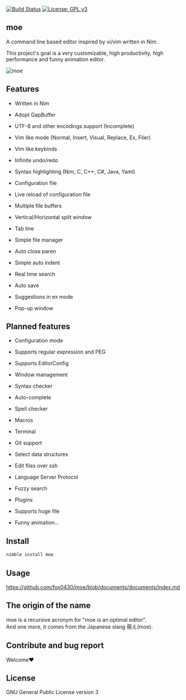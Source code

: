 [![Build Status](https://travis-ci.org/fox0430/moe.svg?branch=master)](https://travis-ci.org/fox0430/moe)
[![License: GPL v3](https://img.shields.io/badge/License-GPLv3-blue.svg)](https://www.gnu.org/licenses/gpl-3.0)

## moe

A command line based editor inspired by vi/vim written in Nim.
 
This project's goal is a very customizable, high productivity, high performance and funny animation editor.

![moe](https://user-images.githubusercontent.com/15966436/63640362-4982f480-c6da-11e9-95a9-0e1500facb79.png)

## Features

- Written in Nim

- Adopt GapBuffer

- UTF-8 and other encodings support (Incomplete)

- Vim like mode (Normal, Insert, Visual, Replace, Ex, Filer)

- Vim like keybinds

- Infinite undo/redo

- Syntax highlighting (Nim, C, C++, C#, Java, Yaml)

- Configuration file

- Live reload of configuration file

- Multiple file buffers

- Vertical/Horizontal split window

- Tab line

- Simple file manager

- Auto close paren

- Simple auto indent

- Real time search

- Auto save

- Suggestions in ex mode

- Pop-up window

## Planned features

- Configuration mode

- Supports regular expression and PEG

- Supports EditorConfig

- Window management

- Syntax checker

- Auto-complete

- Spell checker

- Macros

- Terminal

- Git support

- Select data structures

- Edit files over ssh

- Language Server Protocol

- Fuzzy search

- Plugins

- Supports huge file

- Funny animation...

## Install

```sh
nimble install moe
```

## Usage
https://github.com/fox0430/moe/blob/documents/documents/index.md

## The origin of the name
moe is a recursive acronym for "moe is an optimal editor".    
And one more, it comes from the Japanese slang 萌え(moe).

## Contribute and bug report
Welcome❤

## License

GNU General Public License version 3
